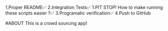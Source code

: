 1.Proper README✅
2.Integration Tests✅
1.PIT STOP! How to make running these scripts easier ?✅
3.Programatic verification✅
4.Push to GitHub

#ABOUT
This is a crowd sourcing app!
